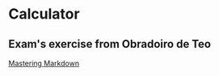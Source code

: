 # Calculator

## Exam's exercise from Obradoiro de Teo

[Mastering Markdown](https://guides.github.com/features/mastering-markdown/)
